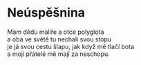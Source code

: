 # Neúspěšnina

Mám dědu malíře a otce polyglota  
a oba ve světě tu nechali svou stopu  
je já svou cestu šlapu, jak když mě tlačí bota  
a moji přátelé mě mají za neschopu.
